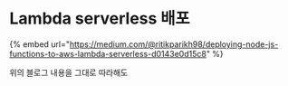 # Lambda serverless 배포

{% embed url="https://medium.com/@ritikparikh98/deploying-node-js-functions-to-aws-lambda-serverless-d0143e0d15c8" %}

위의 블로그 내용을 그대로 따라해도&#x20;
